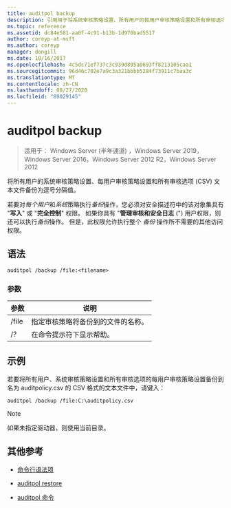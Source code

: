 ```yaml
---
title: auditpol backup
description: 引用用于将系统审核策略设置、所有用户的按用户审核策略设置和所有审核选项设置为逗号分隔值 (CSV) 文本文件的引用项目。
ms.topic: reference
ms.assetid: dc84e581-aa0f-4c91-b13b-1d970bad5517
author: coreyp-at-msft
ms.author: coreyp
manager: dongill
ms.date: 10/16/2017
ms.openlocfilehash: 4c5dc71ef737c3c939d895a0693ff8213105caa1
ms.sourcegitcommit: 96d46c702e7a9c3a321bbbb5284f73911c7baa3c
ms.translationtype: MT
ms.contentlocale: zh-CN
ms.lasthandoff: 08/27/2020
ms.locfileid: "89029145"
---
```

# <a name="auditpol-backup"></a>auditpol backup

> 适用于： Windows Server (半年通道) ，Windows Server 2019，Windows Server 2016，Windows Server 2012 R2，Windows Server 2012

将所有用户的系统审核策略设置、每用户审核策略设置和所有审核选项 (CSV) 文本文件备份为逗号分隔值。

若要对*每个用户*和*系统*策略执行*备份*操作，您必须对安全描述符中的该对象集具有 "**写入**" 或 "**完全控制**" 权限。 如果你具有 "**管理审核和安全日志** (") 用户权限，则还可以执行*备份*操作。 但是，此权限允许执行整个 *备份* 操作所不需要的其他访问权限。

## <a name="syntax"></a>语法

```
auditpol /backup /file:<filename>
```

### <a name="parameters"></a>参数

| 参数 | 说明 |
|-----------|------------- |
| /file | 指定审核策略将备份到的文件的名称。 |
| /? | 在命令提示符下显示帮助。 |

## <a name="examples"></a>示例

若要将所有用户、系统审核策略设置和所有审核选项的每用户审核策略设置备份到名为 auditpolicy.csv 的 CSV 格式的文本文件中，请键入：

```
auditpol /backup /file:C:\auditpolicy.csv
```

> [!NOTE]
> 如果未指定驱动器，则使用当前目录。

## <a name="additional-references"></a>其他参考

- [命令行语法项](command-line-syntax-key.md)

- [auditpol restore](auditpol-restore.md)

- [auditpol 命令](auditpol.md)
